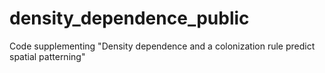 # density_dependence_public
Code supplementing "Density dependence and a colonization rule predict spatial patterning"
